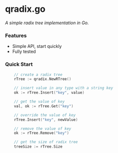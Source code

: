 # qradix.go

*A simple radix tree implementation in Go.*

### Features

- Simple API, start quickly
- Fully tested

### Quick Start

```go
	// create a radix tree
	rTree := qradix.NewRTree()

	// insert value in any type with a string key
	ok := rTree.Insert("key", value)

	// get the value of key 
	val, ok := rTree.Get("key")

	// override the value of key
	rTree.Insert("key", newValue)

	// remove the value of key
	ok := rTree.Remove("key")

	// get the size of radix tree
	treeSize := rTree.Size
```